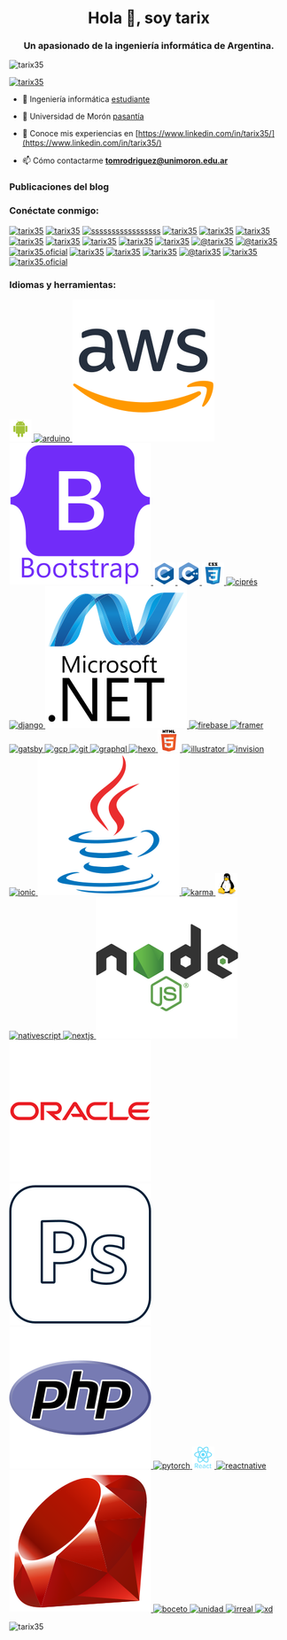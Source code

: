 <h1 align="center">Hola 👋, soy tarix</h1>
<h3 align="center">Un apasionado de la ingeniería informática de Argentina.</h3>

<p align="left"> <img src="https://komarev.com/ghpvc/?username=tarix35&label=Profile%20views&color=0e75b6&style=flat" alt="tarix35" /> </p>

<p align="left"> <a href="https://github.com/ryo-ma/github-profile-trophy"><img src="https://github-profile-trophy.vercel.app/?username=tarix35" alt="tarix35" /></a> </p>

- 🔭 Ingeniería informática [estudiante](https://venialaum.unimoron.edu.ar/Carrera.aspx?uneCod=3&carCod=30&plan=2013&tipo=G)

- 👯 Universidad de Morón [pasantía](https://unimoron.edu.ar/)

- 📄 Conoce mis experiencias en [https://www.linkedin.com/in/tarix35/](https://www.linkedin.com/in/tarix35/)

- 📫 Cómo contactarme **tomrodriguez@unimoron.edu.ar**

### Publicaciones del blog
<!-- BLOG-POST-LIST:START -->
<!-- BLOG-POST-LIST:END -->

<h3 align="left">Conéctate conmigo:</h3>
<p align="left">
<a href="https://codepen.io/tarix35" target="blank"><img align="center" src="https://raw.githubusercontent.com/rahuldkjain/github-profile-readme-generator/master/src/images/icons/Social/codepen.svg" alt="tarix35" altura="30" ancho="40" /></a>
<a href="https://dev.to/tarix35" destino="en blanco"><img align="center" src="https://raw.githubusercontent.com/rahuldkjain/github-profile-readme-generator/master/src/images/icons/Social/devto.svg" alt="tarix35" altura="30" ancho="40" /></a>
<a href="https://twitter.com/sssssssssssssssss" destino="en blanco"><img align="center" src="https://raw.githubusercontent.com/rahuldkjain/github-profile-readme-generator/master/src/images/icons/Social/twitter.svg" alt="sssssssssssssssss" altura="30" ancho="40" /></a>
<a href="https://linkedin.com/in/tarix35" destino="en blanco"><img align="center" src="https://raw.githubusercontent.com/rahuldkjain/github-profile-readme-generator/master/src/images/icons/Social/linked-in-alt.svg" alt="tarix35" altura="30" ancho="40" /></a>
<a href="https://stackoverflow.com/users/tarix35" destino="en blanco"><img align="center" src="https://raw.githubusercontent.com/rahuldkjain/github-profile-readme-generator/master/src/images/icons/Social/stack-overflow.svg" alt="tarix35" altura="30" ancho="40" /></a>
<a href="https://codesandbox.com/tarix35" target="blank"><img align="center" src="https://raw.githubusercontent.com/rahuldkjain/github-profile-readme-generator/master/src/images/icons/Social/codesandbox.svg" alt="tarix35" altura="30" ancho="40" /></a>
<a href="https://kaggle.com/tarix35" target="blank"><img align="center" src="https://raw.githubusercontent.com/rahuldkjain/github-profile-readme-generator/master/src/images/icons/Social/kaggle.svg" alt="tarix35" altura="30" ancho="40" /></a>
<a href="https://fb.com/tarix35" target="blank"><img align="center" src="https://raw.githubusercontent.com/rahuldkjain/github-profile-readme-generator/master/src/images/icons/Social/facebook.svg" alt="tarix35" height="30" width="40" /></a>
<a href="https://instagram.com/tarix35" target="blank"><img align="center" src="https://raw.githubusercontent.com/rahuldkjain/github-profile-readme-generator/master/src/images/icons/Social/instagram.svg" alt="tarix35" height="30" width="40" /></a>
<a href="https://dribbble.com/tarix35" target="blank"><img align="center" src="https://raw.githubusercontent.com/rahuldkjain/github-profile-readme-generator/master/src/images/icons/Social/dribbble.svg" alt="tarix35" altura="30" ancho="40" /></a>
<a href="https://www.behance.net/tarix35" destino="en blanco"><img align="center" src="https://raw.githubusercontent.com/rahuldkjain/github-profile-readme-generator/master/src/images/icons/Social/behance.svg" alt="tarix35" altura="30" ancho="40" /></a>
<a href="https://hashnode.com/@tarix35" destino="en blanco"><img align="center" src="https://raw.githubusercontent.com/rahuldkjain/github-profile-readme-generator/master/src/images/icons/Social/hashnode.svg" alt="@tarix35" altura="30" ancho="40" /></a>
<a href="https://medium.com/@tarix35" destino="blanco"><img align="center" src="https://raw.githubusercontent.com/rahuldkjain/github-profile-readme-generator/master/src/images/icons/Social/medium.svg" alt="@tarix35" altura="30" ancho="40" /></a>
<a href="https://www.youtube.com/c/tarix35.oficial" destino="blanco"><img align="center" src="https://raw.githubusercontent.com/rahuldkjain/github-profile-readme-generator/master/src/images/icons/Social/youtube.svg" alt="tarix35.oficial" altura="30" ancho="40" /></a>
<a href="https://www.codechef.com/users/tarix35" destino="en blanco"><img align="center" src="https://cdn.jsdelivr.net/npm/simple-icons@3.1.0/icons/codechef.svg" alt="tarix35" altura="30" ancho="40" /></a>
<a href="https://www.hackerrank.com/tarix35" destino="en blanco"><img align="center" src="https://raw.githubusercontent.com/rahuldkjain/github-profile-readme-generator/master/src/images/icons/Social/hackerrank.svg" alt="tarix35" altura="30" ancho="40" /></a>
<a href="https://www.leetcode.com/tarix35" destino="en blanco"><img align="center" src="https://raw.githubusercontent.com/rahuldkjain/github-profile-readme-generator/master/src/images/icons/Social/leet-code.svg" alt="tarix35" altura="30" ancho="40" /></a>
<a href="https://www.hackerearth.com/@tarix35" destino="en blanco"><img align="center" src="https://raw.githubusercontent.com/rahuldkjain/github-profile-readme-generator/master/src/images/icons/Social/hackerearth.svg" alt="@tarix35" altura="30" ancho="40" /></a>
<a href="https://www.topcoder.com/members/tarix35" target="blank"><img align="center" src="https://raw.githubusercontent.com/rahuldkjain/github-profile-readme-generator/master/src/images/icons/Social/topcoder.svg" alt="tarix35" height="30" width="40" /></a>
<a href="https://discord.gg/tarix35.oficial" target="blank"><img align="center" src="https://raw.githubusercontent.com/rahuldkjain/github-profile-readme-generator/master/src/images/icons/Social/discord.svg" alt="tarix35.oficial" height="30" width="40" /></a>
</p>

<h3 align="left">Idiomas y herramientas:</h3>
<p align="left"> <a href="https://developer.android.com" target="_blank" rel="noreferrer"> <img src="https://raw.githubusercontent.com/devicons/devicon/master/icons/android/android-original-wordmark.svg" alt="android" width="40" height="40"/> </a> <a href="https://www.arduino.cc/" target="_blank" rel="noreferrer"> <img src="https://cdn.worldvectorlogo.com/logos/arduino-1.svg" alt="arduino" width="40" height="40"/> </a> <a href="https://aws.amazon.com" target="_blank" rel="noreferrer"> <img src="https://raw.githubusercontent.com/devicons/devicon/master/icons/amazonwebservices/amazonwebservices-original-wordmark.svg" alt="aws" ancho="40" alto="40"/> </a> <a href="https://getbootstrap.com" destino="_blank" rel="noreferrer"> <img src="https://raw.githubusercontent.com/devicons/devicon/master/icons/bootstrap/bootstrap-plain-wordmark.svg" alt="bootstrap" ancho="40" alto="40"/> </a> <a href="https://www.cprogramming.com/" destino="_blank" rel="noreferrer"> <img src="https://raw.githubusercontent.com/devicons/devicon/master/icons/c/c-original.svg" alt="c" <img src="https://cdn.worldvectorlogo.com/logos/codeigniter.svg" alt="codeigniter" width="40" height="40"/> </a> <a href="https://www.w3schools.com/cpp/" target="_blank" rel="noreferrer"> <img src="https://raw.githubusercontent.com/devicons/devicon/master/icons/cplusplus/cplusplus-original.svg" alt="cplusplus" width="40" height="40"/> </a> <a href="https://www.w3schools.com/css/" target="_blank" rel="noreferrer"> <img src="https://raw.githubusercontent.com/devicons/devicon/master/icons/css3/css3-original-wordmark.svg" alt="css3" width="40" height="40"/> </a> <a href="https://www.cypress.io" target="_blank" rel="noreferrer"> <img src="https://raw.githubusercontent.com/iconos-simples/iconos-simples/6e46ec1fc23b60c8fd0d2f2ff46db82e16dbd75f/iconos/cypress.svg" alt="ciprés" ancho="40" alto="40"/> </a> <a href="https://www.djangoproject.com/" target="_blank" rel="noreferrer"> <img src="https://cdn.worldvectorlogo.com/logos/django.svg" alt="django" ancho="40" alto="40"/> </a> <a href="https://dotnet.microsoft.com/" target="_blank" rel="noreferrer"> <img src="https://raw.githubusercontent.com/devicons/devicon/master/icons/dot-net/dot-net-original-wordmark.svg" alt="dotnet" ancho="40" alto="40"/> </a> <a href="https://firebase.google.com/" target="_blank" rel="noreferrer"> <img src="https://www.vectorlogo.zone/logos/firebase/firebase-icon.svg" alt="firebase" width="40" height="40"/> </a> <a href="https://www.framer.com/" target="_blank" rel="noreferrer"> <img src="https://www.vectorlogo.zone/logos/framer/framer-icon.svg" alt="framer" width="40" height="40"/> </a> <a href="https://www.gatsbyjs.com/" target="_blank" rel="noreferrer"> <img src="https://www.vectorlogo.zone/logos/gatsbyjs/gatsbyjs-icon.svg" alt="gatsby" width="40" height="40"/> </a> <a href="https://cloud.google.com" target="_blank" rel="noreferrer"> <img src="https://www.vectorlogo.zone/logos/google_cloud/google_cloud-icon.svg" alt="gcp" width="40" height="40"/> </a> <a href="https://git-scm.com/" target="_blank" rel="noreferrer"> <img src="https://www.vectorlogo.zone/logos/git-scm/git-scm-icon.svg" alt="git" width="40" height="40"/> </a> <a href="https://graphql.org" target="_blank" rel="noreferrer"> <img src="https://www.vectorlogo.zone/logos/graphql/graphql-icon.svg" alt="graphql" width="40" height="40"/> </a> <a href="hexo.io/" target="_blank" rel="noreferrer"> <img src="https://www.vectorlogo.zone/logos/hexoio/hexoio-icon.svg" alt="hexo" ancho="40" alto="40"/> </a> <a href="https://www.w3.org/html/" target="_blank" rel="noreferrer"> <img src="https://raw.githubusercontent.com/devicons/devicon/master/icons/html5/html5-original-wordmark.svg" alt="html5" width="40" height="40"/> </a> <a href="https://www.adobe.com/in/products/illustrator.html" target="_blank" rel="noreferrer"> <img src="https://www.vectorlogo.zone/logos/adobe_illustrator/adobe_illustrator-icon.svg" alt="illustrator" width="40" height="40"/> </a> <a href="https://www.invisionapp.com/" target="_blank" rel="noreferrer"> <img src="https://www.vectorlogo.zone/logos/invisionapp/invisionapp-icon.svg" alt="invision" ancho="40" alto="40"/> </a> <a href="https://ionicframework.com" target="_blank" rel="noreferrer"> <img src="https://upload.wikimedia.org/wikipedia/commons/d/d1/Ionic_Logo.svg" alt="ionic" ancho="40" alto="40"/> </a> <a href="https://www.java.com" target="_blank" rel="noreferrer"> <img src="https://raw.githubusercontent.com/devicons/devicon/master/icons/java/java-original.svg" alt="java" ancho="40" alto="40"/> </a> <a href="https://karma-runner.github.io/latest/index.html" target="_blank" rel="noreferrer"> <img src="https://raw.githubusercontent.com/detain/svg-logos/780f25886640cef088af994181646db2f6b1a3f8/svg/karma.svg" alt="karma" width="40" height="40"/> </a> <a href="https://www.linux.org/" target="_blank" rel="noreferrer"> <img src="https://raw.githubusercontent.com/devicons/devicon/master/icons/linux/linux-original.svg" alt="linux" width="40" height="40"/> </a> <a href="https://nativescript.org/" target="_blank" rel="noreferrer"> <img src="https://raw.githubusercontent.com/detain/svg-logos/780f25886640cef088af994181646db2f6b1a3f8/svg/nativescript.svg" alt="nativescript" ancho="40" alto="40"/> </a> <a href="https://nextjs.org/" target="_blank" rel="noreferrer"> <img src="https://cdn.worldvectorlogo.com/logos/nextjs-2.svg" alt="nextjs" ancho="40" alto="40"/> </a> <a href="https://nodejs.org" target="_blank" rel="noreferrer"> <img src="https://raw.githubusercontent.com/devicons/devicon/master/icons/nodejs/nodejs-original-wordmark.svg" alt="nodejs" ancho="40" alto="40"/> </a> <a href="https://www.oracle.com/" target="_blank" rel="noreferrer"> <img src="https://raw.githubusercontent.com/devicons/devicon/master/icons/oracle/oracle-original.svg" alt="oracle" ancho="40" alto="40"/> </a> <a href="https://www.photoshop.com/es" target="_blank" rel="noreferrer"> <img src="https://raw.githubusercontent.com/devicons/devicon/master/icons/photoshop/photoshop-line.svg" alt="photoshop" ancho="40" alto="40"/> </a> <a href="https://www.php.net" destino="_blank" rel="noreferrer"> <img src="https://raw.githubusercontent.com/devicons/devicon/master/icons/php/php-original.svg" alt="php" ancho="40" alto="40"/> </a> <a href="https://pytorch.org/" destino="_blank" rel="noreferrer"> <img src="https://www.vectorlogo.zone/logos/pytorch/pytorch-icon.svg" alt="pytorch" ancho="40" alto="40"/> </a> <a href="https://reactjs.org/" target="_blank" rel="noreferrer"> <img src="https://raw.githubusercontent.com/devicons/devicon/master/icons/react/react-original-wordmark.svg" alt="react" width="40" height="40"/> </a> <a href="https://reactnative.dev/" target="_blank" rel="noreferrer"> <img src="https://reactnative.dev/img/header_logo.svg" alt="reactnative" width="40" height="40"/> </a> <a href="https://www.ruby-lang.org/es/" target="_blank" rel="noreferrer"> <img src="https://raw.githubusercontent.com/devicons/devicon/master/icons/ruby/ruby-original.svg" alt="ruby" ancho="40" alto="40"/> </a> <a href="https://www.sketch.com/" target="_blank" rel="noreferrer"> <img src="https://www.vectorlogo.zone/logos/sketchapp/sketchapp-icon.svg" alt="boceto" ancho="40" alto="40"/> </a> <a href="https://unity.com/" target="_blank" rel="noreferrer"> <img src="https://www.vectorlogo.zone/logos/unity3d/unity3d-icon.svg" alt="unidad" ancho="40" alto="40"/> </a> <a href="https://unrealengine.com/" target="_blank" rel="noreferrer"> <img src="https://raw.githubusercontent.com/kenangundogan/fontisto/036b7eca71aab1bef8e6a0518f7329f13ed62f6b/icons/svg/marca/unreal-engine.svg" alt="irreal" ancho="40" alto="40"/> </a> <a href="https://www.adobe.com/products/xd.html" target="_blank" rel="noreferrer"> <img src="https://cdn.worldvectorlogo.com/logos/adobe-xd.svg" alt="xd" width="40" height="40"/> </a> </p>

<p> <img align="center" src="https://github-readme-stats.vercel.app/api?username=tarix35&show_icons=true&locale=es" alt="tarix35" /></p>
